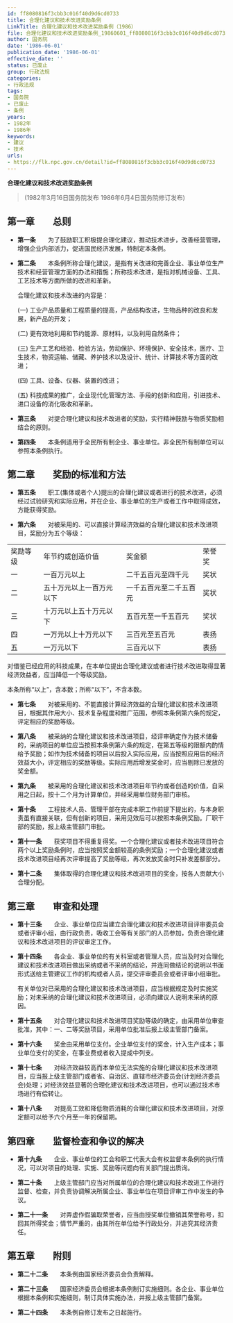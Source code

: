 ```yaml
---
id: ff8080816f3cbb3c016f40d9d6cd0733
title: 合理化建议和技术改进奖励条例
LinkTitle: 合理化建议和技术改进奖励条例（1986）
file: 合理化建议和技术改进奖励条例_19860601_ff8080816f3cbb3c016f40d9d6cd0733.docx
author: 国务院
date: '1986-06-01'
publication_date: '1986-06-01'
effective_date: ''
status: 已废止
group: 行政法规
categories:
- 行政法规
tags:
- 国务院
- 已废止
- 条例
years:
- 1982年
- 1986年
keywords:
- 建议
- 技术
urls:
- https://flk.npc.gov.cn/detail?id=ff8080816f3cbb3c016f40d9d6cd0733
---
```


**合理化建议和技术改进奖励条例**

> (1982年3月16日国务院发布 1986年6月4日国务院修订发布)

## 第一章　　总则

- **第一条**　　为了鼓励职工积极提合理化建议，推动技术进步，改善经营管理，增强企业内部活力，促进国民经济发展，特制定本条例。

- **第二条**　　本条例所称合理化建议，是指有关改进和完善企业、事业单位生产技术和经营管理方面的办法和措施；所称技术改进，是指对机械设备、工具、工艺技术等方面所做的改进和革新。

  合理化建议和技术改进的内容是：

  (一) 工业产品质量和工程质量的提高，产品结构改进，生物品种的改良和发展，新产品的开发；

  (二) 更有效地利用和节约能源、原材料，以及利用自然条件；

  (三) 生产工艺和经验、检验方法，劳动保护、环境保护、安全技术，医疗、卫生技术，物资运输、储藏、养护技术以及设计、统计、计算技术等方面的改进；

  (四) 工具、设备、仪器、装置的改进；

  (五) 科技成果的推广，企业现代化管理方法、手段的创新和应用，引进技术、进口设备的消化吸收和革新。

- **第三条**　　对提合理化建议和技术改进者的奖励，实行精神鼓励与物质奖励相结合的原则。

- **第四条**　　本条例适用于全民所有制企业、事业单位。非全民所有制单位可以参照本条例执行。

## 第二章　　奖励的标准和方法

- **第五条**　　职工(集体或者个人)提出的合理化建议或者进行的技术改进，必须经过试验研究和实际应用，并在企业、事业单位的生产或者工作中取得成效，方能获得奖励。

- **第六条**　　对被采用的、可以直接计算经济效益的合理化建议和技术改进项目，奖励分为五个等级：

|  |  |  |  |
| --- | --- | --- | --- |
| 奖励等级 | 年节约或创造价值 | 奖金额 | 荣誉奖 |
| 一 | 一百万元以上 | 二千五百元至四千元 | 奖状 |
| 二 | 五十万元以上一百万元以下 | 一千五百元至二千五百元 | 奖状 |
| 三 | 十万元以上五十万元以下 | 五百元至一千五百元 | 奖状 |
| 四 | 一万元以上十万元以下 | 三百元至五百元 | 表扬 |
| 五 | 一万元以下 | 三百元以下 | 表扬 |

  对借鉴已经应用的科技成果，在本单位提出合理化建议或者进行技术改进取得显著经济效益者，应当降低一个等级奖励。

  本条所称“以上”，含本数；所称“以下”，不含本数。

- **第七条**　　对被采用的、不能直接计算经济效益的合理化建议和技术改进项目，根据其作用大小、技术复杂程度和推广范围，参照本条例第六条的规定，评定相应的奖励等级。

- **第八条**　　被采纳的合理化建议和技术改进项目，经评审确定作为技术储备的，采纳项目的单位应当按照本条例第六条的规定，在第五等级的限额内酌情给予奖励；如作为技术储备的项目以后投入实际应用，应当按照应用后的经济效益大小，评定相应的奖励等级。实际应用后增发奖金时，应当剔除已发放的奖金额。

- **第九条**　　被采用的合理化建议和技术改进项目年节约或者创造的价值，自采用之日起，按十二个月为计算单位，并经采用单位财务部门审核。

- **第十条**　　工程技术人员、管理干部在完成本职工作前提下提出的，与本身职责虽有直接关联，但有创新的项目，采用见效后可以按照本条例奖励。厂职干部的奖励，报上级主管部门审批。

- **第十一条**　　获奖项目不得重复得奖。一个合理化建议或者技术改进项目符合两个以上奖励条例时，应当按照奖金额较高的条例奖励；一个合理化建议或者技术改进项目经再次评审提高了奖励等级，再次发放奖金时只补发差额部分。

- **第十二条**　　集体取得的合理化建议和技术改进项目的奖金，按各人贡献大小合理分配。

## 第三章　　审查和处理

- **第十三条**　　企业、事业单位应当建立合理化建议和技术改进项目评审委员会或者评审小组，由行政负责，吸收工会等有关部门的人员参加，负责合理化建议和技术改进项目的评议审定工作。

- **第十四条**　　各企业、事业单位的有关科室或者管理人员，应当及时对合理化建议和技术改进项目做出采纳或者不采纳的结论，并连同做结论的说明以书面形式送给主管建议工作的机构或者人员，提交评审委员会或者评审小组审批。

  有关单位对已采用的合理化建议和技术改进项目，应当根据规定及时实施奖励；对未采纳的合理化建议和技术改进项目，必须向建议人说明未采纳的原因。

- **第十五条**　　对合理化建议和技术改进项目奖励等级的确定，由采用单位审查批准，其中：一、二等奖励项目，采用单位批准后报上级主管部门备案。

- **第十六条**　　奖金由采用单位支付。企业单位支付的奖金，计入生产成本；事业单位支付的奖金，在事业费或者收入提成中列支。

- **第十七条**　　对经济效益较高而本单位无法实施的合理化建议和技术改进项目，应当报上级主管部门或者省、自治区、直辖市经济委员会(计划经济委员会)处理；对经济效益显著的合理化建议和技术改进项目，也可以通过技术市场进行有偿转让。

- **第十八条**　　对提高工效和降低物质消耗的合理化建议和技术改进项目，对原定额可以给予六个月至一年的保留期。

## 第四章　　监督检查和争议的解决

- **第十九条**　　企业、事业单位的工会和职工代表大会有权监督本条例的执行情况，可以对项目的处理、实施、奖励等问题向有关部门提出质询。

- **第二十条**　　上级主管部门应当对所属单位的合理化建议和技术改进工作进行监督、检查，并负责协调解决所属企业、事业单位在项目评审工作中发生的争议。

- **第二十一条**　　对弄虚作假骗取荣誉者，应当由授奖单位撤销其荣誉称号，扣回其所得奖金；情节严重的，由其所在单位给予行政处分，并追究其经济责任。

## 第五章　　附则

- **第二十二条**　　本条例由国家经济委员会负责解释。

- **第二十三条**　　国家经济委员会根据本条例制订实施细则。各企业、事业单位根据本条例和实施细则，制订具体实施办法，并报上级主管部门备案。

- **第二十四条**　　本条例自修订发布之日起施行。

